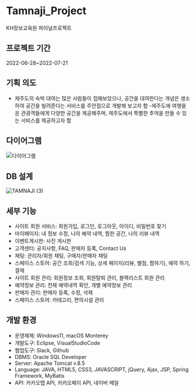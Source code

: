 # Tamnaji_Project

KH정보교육원 파이널프로젝트

## 프로젝트 기간

2022-06-28~2022-07-21

## 기획 의도

- 제주도의 숙박 대여는 많은 사람들이 접해보았으나, 
공간을 대여한다는 개념은 생소하여 공간을 빌려준다는 
서비스를 주안점으로 개발해 보고자 함 
-제주도에 여행을 온 관광객들에게 다양한 공간을 제공해주며,
제주도에서 특별한 추억을 만들 수 있는 서비스를 제공하고자 함

## 다이어그램

![다이어그램](https://user-images.githubusercontent.com/41504334/182010947-26da7a10-c8fb-49d6-837f-548332e7830f.jpg)

## DB 설계

![TAMNAJI (3)](https://user-images.githubusercontent.com/41504334/182010955-8ce4400f-4461-4105-9af0-75707ad4858d.png)

## 세부 기능

- 사이트 회원 서비스: 회원가입, 로그인, 로그아웃, 아이디, 비밀번호 찾기
- 마이페이지: 내 정보 수정, 나의 예약 내역, 찜한 공간, 나의 리뷰 내역
- 이벤트게시판: 사진 게시판
- 고객센터: 공지사항, FAQ, 판매자 등록, Contact Us
- 채팅: 관리자/회원 채팅, 구매자/판매자 채팅
- 스페이스 스토어: 공간 조회/검색 기능, 상세 페이지(리뷰, 별점, 찜하기), 예약 하기, 결제
- 사이트 회원 관리: 회원정보 조회, 회원탈퇴 관리, 블랙리스트 회원 관리
- 예약정보 관리: 전체 예약내역 확인, 개별 예약정보 관리
- 판매자 관리: 판매자 등록, 수정, 삭제
- 스페이스 스토어: 카테고리, 편의시설 관리

## 개발 환경

- 운영체제: Windows11, macOS Monterey
- 개발도구: Eclipse, VisualStudioCode
- 협업도구: Slack, Github
- DBMS: Oracle SQL Developer
- Server: Apache Tomcat v.8.5
- Language: JAVA, HTML5, CSS3, JAVASCRIPT, jQuery, Ajax, JSP, Spring Framework, MyBatis
- API: 카카오맵 API, 카카오페이 API, 네이버 메일
